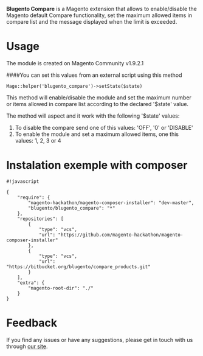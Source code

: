 **Blugento Compare** is a Magento extension that allows to enable/disable the Magento default Compare functionality, set the maximum allowed items in compare list and the message displayed when the limit is exceeded.

# Usage
The module is created on Magento Community v1.9.2.1

####You can set this values from an external script using this method
```
Mage::helper('blugento_compare')->setState($state)
```
This method will enable/disable the module and set the maximum number or items allowed in compare list according to the declared '$state' value.

The method will aspect and it work with the following '$state' values:

1. To disable the compare send one of this values:  'OFF', '0' or 'DISABLE'
2. To enable the module and set a maximum allowed items, one this values: 1, 2, 3 or 4

# Instalation exemple with composer

```
#!javascript

{
    "require": {
        "magento-hackathon/magento-composer-installer": "dev-master",
        "blugento/blugento_compare": "*"
    },
    "repositories": [
        {
            "type": "vcs",
            "url": "https://github.com/magento-hackathon/magento-composer-installer"
        },
        {
            "type": "vcs",
            "url": "https://bitbucket.org/blugento/compare_products.git"
        }
    ],
    "extra": {
        "magento-root-dir": "./"
    }
}
```

# Feedback
If you find any issues or have any suggestions, please get in touch with us through [our site](http://www.mindmagnetsoftware.com).